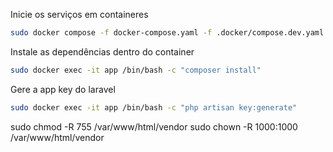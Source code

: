 Inicie os serviços em containeres

```bash
sudo docker compose -f docker-compose.yaml -f .docker/compose.dev.yaml up
```

Instale as dependências dentro do container
```bash
sudo docker exec -it app /bin/bash -c "composer install" 
```

Gere a app key do laravel 

```bash
sudo docker exec -it app /bin/bash -c "php artisan key:generate"
```

sudo chmod -R 755 /var/www/html/vendor
sudo chown -R 1000:1000 /var/www/html/vendor
